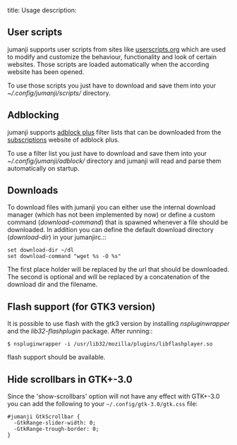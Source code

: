 title: Usage
description: 


## User scripts
jumanji supports user scripts from sites like
[userscripts.org](http://userscripts.org) which are used to modify and
customize the behaviour, functionality and look of certain websites. Those
scripts are loaded automatically when the according website has been opened.

To use those scripts you just have to download and save them into your
*~/.config/jumanji/scripts/* directory.

## Adblocking
jumanji supports [adblock plus](http://adblockplus.org) filter lists that can
be downloaded from the [subscriptions](https://adblockplus.org/en/subscriptions)
website of adblock plus.

To use a filter list you just have to download and save them into your
*~/.config/jumanji/adblock/* directory and jumanji will read and parse them
automatically on startup.

## Downloads
To download files with jumanji you can either use the internal download manager
(which has not been implemented by now) or define a custom command
(*download-command*) that is spawned whenever a file should be downloaded. In
addition you can define the default download directory (*download-dir*) in your
jumanjirc.::

    set download-dir ~/dl
    set download-command "wget %s -O %s"

The first place holder will be replaced by the url that should be downloaded.
The second is optional and will be replaced by a concatenation of the download
dir and the filename.

## Flash support (for GTK3 version)
It is possible to use flash with the gtk3 version by installing
*nspluginwrapper* and the *lib32-flashplugin* package. After running::

    $ nspluginwrapper -i /usr/lib32/mozilla/plugins/libflashplayer.so

flash support should be available.

## Hide scrollbars in GTK+-3.0
Since the 'show-scrollbars' option will not have any effect with GTK+-3.0 you
can add the following to your `~/.config/gtk-3.0/gtk.css` file:

    #jumanji GtkScrollbar {
      -GtkRange-slider-width: 0;
      -GtkRange-trough-border: 0;
    }
